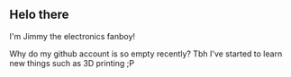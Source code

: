 ## Helo there

I'm Jimmy the electronics fanboy! 

Why do my github account is so empty recently? 
Tbh I've started to learn new things such as 3D printing ;P
